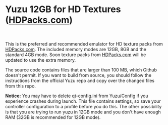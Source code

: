 <h1>Yuzu 12GB for HD Textures (<a href="https://www.hdpacks.com">HDPacks.com</a>)</h1>
<br>
<p>This is the preferred and recommended emulator for HD texture packs from <a href="https://www.hdpacks.com">HDPacks.com</a>. The included memory modes are 12GB, 8GB and the standard 4GB mode. Soon texture packs from <a href="https://www.hdpacks.com">HDPacks.com</a> will be updated to use the extra memory.</p>
<p>The source code contains files that are larger than 100 MB, which Github doesn't permit. If you want to build from source, you should follow the instructions from the official Yuzu repo and copy over the changed files from this repo.</p>
<p><b>Notice:</b> You may have to delete qt-config.ini from Yuzu/Config if you experience crashes during launch. This file contains settings, so save your controller configuration to a profile before you do this. The other possibility is that you are trying to run yuzu in 12GB mode and you don't have enough RAM (32GB is recommended for 12GB mode).</p>
